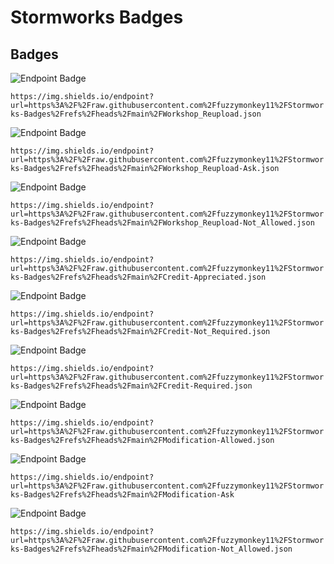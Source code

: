 # Stormworks Badges

## Badges

![Endpoint Badge](https://img.shields.io/endpoint?url=https%3A%2F%2Fraw.githubusercontent.com%2Ffuzzymonkey11%2FStormworks-Badges%2Frefs%2Fheads%2Fmain%2FWorkshop_Reupload.json)

`https://img.shields.io/endpoint?url=https%3A%2F%2Fraw.githubusercontent.com%2Ffuzzymonkey11%2FStormworks-Badges%2Frefs%2Fheads%2Fmain%2FWorkshop_Reupload.json`


![Endpoint Badge](https://img.shields.io/endpoint?url=https%3A%2F%2Fraw.githubusercontent.com%2Ffuzzymonkey11%2FStormworks-Badges%2Frefs%2Fheads%2Fmain%2FWorkshop_Reupload-Ask.json)

`https://img.shields.io/endpoint?url=https%3A%2F%2Fraw.githubusercontent.com%2Ffuzzymonkey11%2FStormworks-Badges%2Frefs%2Fheads%2Fmain%2FWorkshop_Reupload-Ask.json`


![Endpoint Badge](https://img.shields.io/endpoint?url=https%3A%2F%2Fraw.githubusercontent.com%2Ffuzzymonkey11%2FStormworks-Badges%2Frefs%2Fheads%2Fmain%2FWorkshop_Reupload-Not_Allowed.json)

`https://img.shields.io/endpoint?url=https%3A%2F%2Fraw.githubusercontent.com%2Ffuzzymonkey11%2FStormworks-Badges%2Frefs%2Fheads%2Fmain%2FWorkshop_Reupload-Not_Allowed.json`


![Endpoint Badge](https://img.shields.io/endpoint?url=https%3A%2F%2Fraw.githubusercontent.com%2Ffuzzymonkey11%2FStormworks-Badges%2Frefs%2Fheads%2Fmain%2FCredit-Appreciated.json)

`https://img.shields.io/endpoint?url=https%3A%2F%2Fraw.githubusercontent.com%2Ffuzzymonkey11%2FStormworks-Badges%2Frefs%2Fheads%2Fmain%2FCredit-Appreciated.json`

![Endpoint Badge](https://img.shields.io/endpoint?url=https%3A%2F%2Fraw.githubusercontent.com%2Ffuzzymonkey11%2FStormworks-Badges%2Frefs%2Fheads%2Fmain%2FCredit-Not_Required.json)

`https://img.shields.io/endpoint?url=https%3A%2F%2Fraw.githubusercontent.com%2Ffuzzymonkey11%2FStormworks-Badges%2Frefs%2Fheads%2Fmain%2FCredit-Not_Required.json`

![Endpoint Badge](https://img.shields.io/endpoint?url=https%3A%2F%2Fraw.githubusercontent.com%2Ffuzzymonkey11%2FStormworks-Badges%2Frefs%2Fheads%2Fmain%2FCredit-Required.json)

`https://img.shields.io/endpoint?url=https%3A%2F%2Fraw.githubusercontent.com%2Ffuzzymonkey11%2FStormworks-Badges%2Frefs%2Fheads%2Fmain%2FCredit-Required.json`

![Endpoint Badge](https://img.shields.io/endpoint?url=https%3A%2F%2Fraw.githubusercontent.com%2Ffuzzymonkey11%2FStormworks-Badges%2Frefs%2Fheads%2Fmain%2FModification-Allowed.json)

`https://img.shields.io/endpoint?url=https%3A%2F%2Fraw.githubusercontent.com%2Ffuzzymonkey11%2FStormworks-Badges%2Frefs%2Fheads%2Fmain%2FModification-Allowed.json`

![Endpoint Badge](https://img.shields.io/endpoint?url=https%3A%2F%2Fraw.githubusercontent.com%2Ffuzzymonkey11%2FStormworks-Badges%2Frefs%2Fheads%2Fmain%2FModification-Ask)

`https://img.shields.io/endpoint?url=https%3A%2F%2Fraw.githubusercontent.com%2Ffuzzymonkey11%2FStormworks-Badges%2Frefs%2Fheads%2Fmain%2FModification-Ask`

![Endpoint Badge](https://img.shields.io/endpoint?url=https%3A%2F%2Fraw.githubusercontent.com%2Ffuzzymonkey11%2FStormworks-Badges%2Frefs%2Fheads%2Fmain%2FModification-Not_Allowed.json)

`https://img.shields.io/endpoint?url=https%3A%2F%2Fraw.githubusercontent.com%2Ffuzzymonkey11%2FStormworks-Badges%2Frefs%2Fheads%2Fmain%2FModification-Not_Allowed.json`
